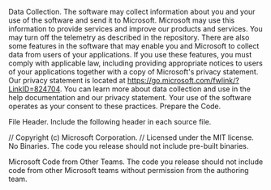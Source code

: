 Data Collection. The software may collect information about you and your use of the software and send it to Microsoft. Microsoft may use this information to provide services and improve our products and services. You may turn off the telemetry as described in the repository. There are also some features in the software that may enable you and Microsoft to collect data from users of your applications. If you use these features, you must comply with applicable law, including providing appropriate notices to users of your applications together with a copy of Microsoft's privacy statement. Our privacy statement is located at https://go.microsoft.com/fwlink/?LinkID=824704. You can learn more about data collection and use in the help documentation and our privacy statement. Your use of the software operates as your consent to these practices.
Prepare the Code.

File Header. Include the following header in each source file.

// Copyright (c) Microsoft Corporation.
// Licensed under the MIT license.
No Binaries. The code you release should not include pre-built binaries.

Microsoft Code from Other Teams. The code you release should not include code from other Microsoft teams without permission from the authoring team.

